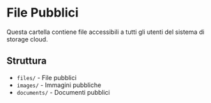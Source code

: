 # File Pubblici

Questa cartella contiene file accessibili a tutti gli utenti del sistema di storage cloud.

## Struttura
- `files/` - File pubblici
- `images/` - Immagini pubbliche
- `documents/` - Documenti pubblici
